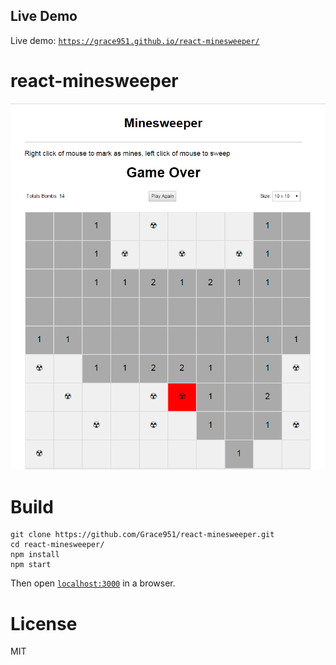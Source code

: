 ## Live Demo 

Live demo: [`https://grace951.github.io/react-minesweeper/`](https://grace951.github.io/react-minesweeper/)


# react-minesweeper 

![demo gif](https://github.com/Grace951/react-minesweeper/raw/master/screenshot.png)


# Build 

```
git clone https://github.com/Grace951/react-minesweeper.git
cd react-minesweeper/
npm install
npm start
```

Then open [`localhost:3000`](http://localhost:3000) in a browser.


# License

MIT
